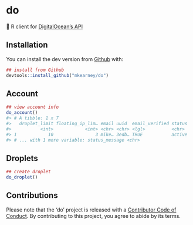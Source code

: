 
<!-- README.md is generated from README.Rmd. Please edit that file -->

# do

🌊 R client for [DigitalOcean’s API](https://developers.digitalocean.com)

## Installation

You can install the dev version from [Github](https://github.com) with:

``` r
## install from Github
devtools::install_github("mkearney/do")
```

## Account

``` r
## view account info
do_account()
#> # A tibble: 1 x 7
#>   droplet_limit floating_ip_lim… email uuid  email_verified status
#>           <int>            <int> <chr> <chr> <lgl>          <chr> 
#> 1            10                3 mike… 3edb… TRUE           active
#> # ... with 1 more variable: status_message <chr>
```

## Droplets

``` r
## create droplet
do_droplet()
```

## Contributions

Please note that the ‘do’ project is released with a [Contributor Code
of Conduct](CODE_OF_CONDUCT.md). By contributing to this project, you
agree to abide by its terms.
